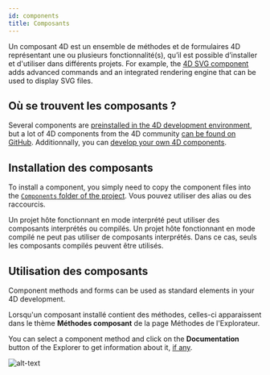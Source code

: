 ```yaml
---
id: components
title: Composants
---
```


Un composant 4D est un ensemble de méthodes et de formulaires 4D représentant une ou plusieurs fonctionnalité(s), qu’il est possible d’installer et d'utiliser dans différents projets. For example, the [4D SVG component](https://doc.4d.com/4Dv19R3/4D/19-R3/4D-SVG-Component.100-5681501.en.html) adds advanced commands and an integrated rendering engine that can be used to display SVG files.

## Où se trouvent les composants ?

Several components are [preinstalled in the 4D development environment](Extensions/overview.md), but a lot of 4D components from the 4D community [can be found on GitHub](https://github.com/search?q=4d-component&type=Repositories). Additionnally, you can [develop your own 4D components](Extensions/develop-components.md).


## Installation des composants

To install a component, you simply need to copy the component files into the [`Components` folder of the project](Project/architecture.md). Vous pouvez utiliser des alias ou des raccourcis.

Un projet hôte fonctionnant en mode interprété peut utiliser des composants interprétés ou compilés. Un projet hôte fonctionnant en mode compilé ne peut pas utiliser de composants interprétés. Dans ce cas, seuls les composants compilés peuvent être utilisés.

## Utilisation des composants

Component methods and forms can be used as standard elements in your 4D development.

Lorsqu'un composant installé contient des méthodes, celles-ci apparaissent dans le thème **Méthodes composant** de la page Méthodes de l'Explorateur.

You can select a component method and click on the **Documentation** button of the Explorer to get information about it, [if any](Project/documentation.md).

![alt-text](assets/en/Project/compDoc.png)
